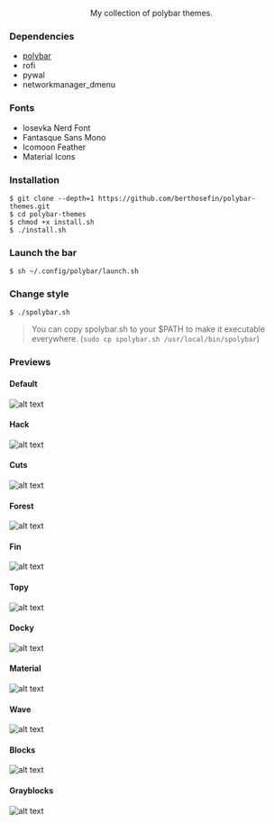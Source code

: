 <!-- Polybar Themes -->

<p align="center">My collection of polybar themes.</p>

### Dependencies

- <a href="https://github.com/jaagr/polybar">polybar</a>
- rofi
- pywal
- networkmanager_dmenu

### Fonts

- Iosevka Nerd Font
- Fantasque Sans Mono
- Icomoon Feather
- Material Icons

### Installation

```
$ git clone --depth=1 https://github.com/berthosefin/polybar-themes.git
$ cd polybar-themes
$ chmod +x install.sh
$ ./install.sh
```

### Launch the bar

```
$ sh ~/.config/polybar/launch.sh
```

### Change style
```
$ ./spolybar.sh
```
> You can copy spolybar.sh to your $PATH to make it executable everywhere. (`sudo cp spolybar.sh /usr/local/bin/spolybar`)

### Previews

#### Default
![alt text](https://raw.githubusercontent.com/berthosefin/polybar-themes/master/previews/default.png)

#### Hack
![alt text](https://raw.githubusercontent.com/berthosefin/polybar-themes/master/previews/hack.png)

#### Cuts
![alt text](https://raw.githubusercontent.com/berthosefin/polybar-themes/master/previews/cuts.png)

#### Forest
![alt text](https://raw.githubusercontent.com/berthosefin/polybar-themes/master/previews/forest.png)

#### Fin
![alt text](https://raw.githubusercontent.com/berthosefin/polybar-themes/master/previews/fin.png)

#### Topy
![alt text](https://raw.githubusercontent.com/berthosefin/polybar-themes/master/previews/topy.png)

#### Docky
![alt text](https://raw.githubusercontent.com/berthosefin/polybar-themes/master/previews/docky.png)

#### Material
![alt text](https://raw.githubusercontent.com/berthosefin/polybar-themes/master/previews/material.png)

#### Wave
![alt text](https://raw.githubusercontent.com/berthosefin/polybar-themes/master/previews/wave.png)

#### Blocks
![alt text](https://raw.githubusercontent.com/berthosefin/polybar-themes/master/previews/blocks.png)

#### Grayblocks
![alt text](https://raw.githubusercontent.com/berthosefin/polybar-themes/master/previews/grayblocks.png)